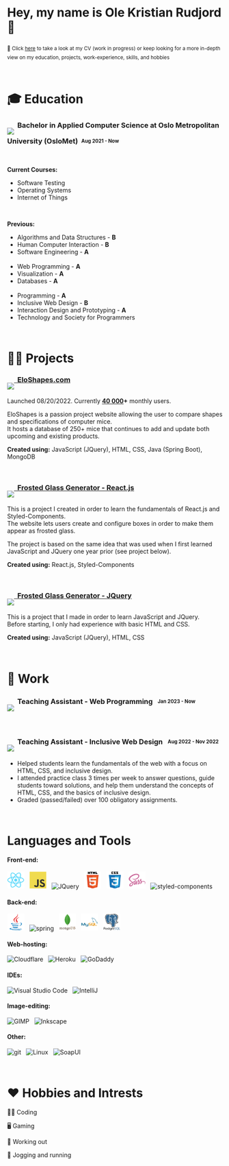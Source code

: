 <h1>Hey, my name is Ole Kristian Rudjord 👋</h1>

<p><sub>📃 Click <a href="https://ole-kristian-rudjord.github.io/ole-kristian-rudjord-CV/">here</a> to take a look at my CV (work in progress) or keep looking for a more in-depth view on my education, projects, work-experience, skills, and hobbies</sub></p>

<br />

<div>
  <h1>🎓 Education</h1>
  <h3><sub><sub><sub><sub><sub><img src="https://www.uniforum.uio.no/notert/2018/bilder/e13af02a-52b6-4701-8766-f0a0d9fab213.png" height="28px"></sub></sub></sub></sub></sub>&nbsp&nbspBachelor in Applied Computer Science at Oslo Metropolitan University (OsloMet)&nbsp&nbsp<sup><sub>Aug 2021 - Now</sub></sup></h3>
  <br />
  <p><b>Current Courses:</b></p>
  <ul>
    <li>Software Testing</li>
    <li>Operating Systems</li>
    <li>Internet of Things</li>
  </ul>
  <br />
  <p><b>Previous:</b></p>
  <ul>
    <li>Algorithms and Data Structures - <b>B</b></li>
    <li>Human Computer Interaction - <b>B</b></li>
    <li>Software Engineering - <b>A</b></li>
    <br />
    <li>Web Programming - <b>A</b></li>
    <li>Visualization - <b>A</b></li>
    <li>Databases - <b>A</b></li>
    <br />
    <li>Programming - <b>A</b></li>
    <li>Inclusive Web Design - <b>B</b></li>
    <li>Interaction Design and Prototyping - <b>A</b></li>
    <li>Technology and Society for Programmers</li>
  </ul>
</div>

<br />

<div>
  <h1>👨‍💻 Projects</h1>
  <h3><a href="https://www.eloshapes.com/"><sub><sub><sub><sub><sub><img src="https://www.eloshapes.com/EloShapes-Logo-Circle.svg" height="30px"></sub></sub></sub></sub></sub>&nbsp&nbspEloShapes.com</a></h3>
  <p>Launched 08/20/2022. Currently <b><ins>40 000</ins>+</b> monthly users.</p>
  
  <p>EloShapes is a passion project website allowing the user to compare shapes and specifications of computer mice.
    <br />It hosts a database of 250+ mice that continues to add and update both upcoming and existing products.</p>

  <p><b>Created using:</b> JavaScript (JQuery), HTML, CSS, Java (Spring Boot), MongoDB</p>
  
  <br />
  
  <h3><a href="https://github.com/ole-kristian-rudjord/Frosted-Glass-Generator--React"><sub><sub><sub><sub><sub><img src="https://ole-kristian-rudjord.github.io/Frosted-Glass-Generator--React/boxes-icon.svg" height="30px"></sub></sub></sub></sub></sub>&nbsp&nbspFrosted Glass Generator - React.js</a></h3>
  <p>This is a project I created in order to learn the fundamentals of React.js and Styled-Components.
    <br />The website lets users create and configure boxes in order to make them appear as frosted glass.</p>
  
  <p>The project is based on the same idea that was used when I first learned JavaScript and JQuery one year prior (see project below).</p>

  <p><b>Created using:</b> React.js, Styled-Components</p>
  
  <br />
  
  <h3><a href="https://github.com/ole-kristian-rudjord/Frosted-Glass-Generator--JQuery"><sub><sub><sub><sub><sub><img src="https://img.icons8.com/emoji/48/000000/blue-square-emoji.png" height="30px"></sub></sub></sub></sub></sub>&nbsp&nbspFrosted Glass Generator - JQuery</a></h3>
  <p>This is a project that I made in order to learn JavaScript and JQuery.
    <br />Before starting, I only had experience with basic HTML and CSS.</p>

  <p><b>Created using:</b> JavaScript (JQuery), HTML, CSS</p>
</div>

<br />

<div>
  <h1>💼 Work</h1>
  <h3><sub><sub><sub><sub><sub><img src="https://www.uniforum.uio.no/notert/2018/bilder/e13af02a-52b6-4701-8766-f0a0d9fab213.png" height="28px"></sub></sub></sub></sub></sub>&nbsp&nbspTeaching Assistant - Web Programming&nbsp&nbsp&nbsp<sup><sub>Jan 2023 - Now</sub></sup></h3>
  <ul>
    
  </ul>
  
  <br />
  
  <h3><sub><sub><sub><sub><sub><img src="https://www.uniforum.uio.no/notert/2018/bilder/e13af02a-52b6-4701-8766-f0a0d9fab213.png" height="28px"></sub></sub></sub></sub></sub>&nbsp&nbspTeaching Assistant - Inclusive Web Design&nbsp&nbsp&nbsp<sup><sub>Aug 2022 - Nov 2022</sub></sup></h3>
  <ul>
    <li>Helped students learn the fundamentals of the web with a focus on HTML, CSS, and inclusive design.</li>
    <li>I attended practice class 3 times per week to answer questions, guide students toward solutions, and help them understand the concepts of HTML, CSS, and the basics of inclusive design.</li>
    <li>Graded (passed/failed) over 100 obligatory assignments.</li>
  </ul>
</div>  

<br />

<div>
  <h1>Languages and Tools</h1>
  <h4>Front-end:</h4>
  <p>
    <img src="https://raw.githubusercontent.com/devicons/devicon/master/icons/react/react-original.svg" alt="React.js" height="40"/>
    &nbsp&nbsp<img src="https://raw.githubusercontent.com/devicons/devicon/master/icons/javascript/javascript-original.svg" alt="JavaScript" height="40"/>
    &nbsp&nbsp<img src="https://cdn.worldvectorlogo.com/logos/jquery-4.svg" alt="JQuery" height="40"/>
    &nbsp&nbsp<img src="https://raw.githubusercontent.com/devicons/devicon/master/icons/html5/html5-original-wordmark.svg" alt="html5" height="40"/>
    &nbsp&nbsp<img src="https://raw.githubusercontent.com/devicons/devicon/master/icons/css3/css3-original-wordmark.svg" alt="css3" height="40"/>
    &nbsp&nbsp<img src="https://raw.githubusercontent.com/devicons/devicon/master/icons/sass/sass-original.svg" alt="sass" height="40"/>
    &nbsp&nbsp<img src="https://styled-components.com/atom.png" alt="styled-components" height="40"/>
  </p>
  <h4>Back-end:</h4>
  <p>
    <img src="https://raw.githubusercontent.com/devicons/devicon/master/icons/java/java-original.svg" alt="java" width="40" height="40"/>
    &nbsp&nbsp<img src="https://www.vectorlogo.zone/logos/springio/springio-icon.svg" alt="spring" width="40" height="40"/>
    &nbsp&nbsp<img src="https://raw.githubusercontent.com/devicons/devicon/master/icons/mongodb/mongodb-original-wordmark.svg" alt="mongodb" width="40" height="40"/>
    &nbsp&nbsp<img src="https://raw.githubusercontent.com/devicons/devicon/master/icons/mysql/mysql-original-wordmark.svg" alt="mysql" width="40" height="40"/>
    &nbsp&nbsp<img src="https://raw.githubusercontent.com/devicons/devicon/master/icons/postgresql/postgresql-original-wordmark.svg" alt="postgresql" width="40" height="40"/>
  </p>
  <h4>Web-hosting:</h4>
  <p>
    <img src="https://upload.wikimedia.org/wikipedia/commons/thumb/9/94/Cloudflare_Logo.png/480px-Cloudflare_Logo.png" alt="Cloudflare" height="40"/>
    &nbsp&nbsp<img src="https://www.vectorlogo.zone/logos/heroku/heroku-icon.svg" alt="Heroku" height="40"/>
    &nbsp&nbsp<img src="https://upload.wikimedia.org/wikipedia/commons/thumb/d/da/GoDaddy_Logo_-_The_GO.svg/1200px-GoDaddy_Logo_-_The_GO.svg.png" alt="GoDaddy" height="40"/>
  </p>
  <h4>IDEs:</h4>
  <p>
    <img src="https://upload.wikimedia.org/wikipedia/commons/thumb/9/9a/Visual_Studio_Code_1.35_icon.svg/2048px-Visual_Studio_Code_1.35_icon.svg.png" alt="Visual Studio Code" height="40"/>
    &nbsp&nbsp<img src="https://upload.wikimedia.org/wikipedia/commons/thumb/9/9c/IntelliJ_IDEA_Icon.svg/1200px-IntelliJ_IDEA_Icon.svg.png" alt="IntelliJ" height="40"/>
  </p>
  <h4>Image-editing:</h4>
  <p>
    <img src="https://upload.wikimedia.org/wikipedia/commons/thumb/4/45/The_GIMP_icon_-_gnome.svg/1200px-The_GIMP_icon_-_gnome.svg.png" alt="GIMP" height="40"/>
    &nbsp&nbsp<img src="https://upload.wikimedia.org/wikipedia/commons/thumb/0/0d/Inkscape_Logo.svg/1200px-Inkscape_Logo.svg.png" alt="Inkscape" height="40"/>
  </p>
  <h4>Other:</h4>
  <p>
    <img src="https://www.vectorlogo.zone/logos/git-scm/git-scm-icon.svg" alt="git" width="40" height="40"/>
    &nbsp&nbsp<img src="https://upload.wikimedia.org/wikipedia/commons/thumb/3/35/Tux.svg/1200px-Tux.svg.png" alt="Linux" height="40"/>
    &nbsp&nbsp<img src="https://www.soapui.org/soapui/media/images/favicon.png" alt="SoapUI" height="40"/>
  </p>
</div>

<br />

<div>
  <h1>❤️ Hobbies and Intrests</h1>
  <p>👨‍💻 Coding</p>
  <p>🖥️ Gaming</p>
  <p>💪 Working out</p>
  <p>🏃 Jogging and running</p>
</div>
